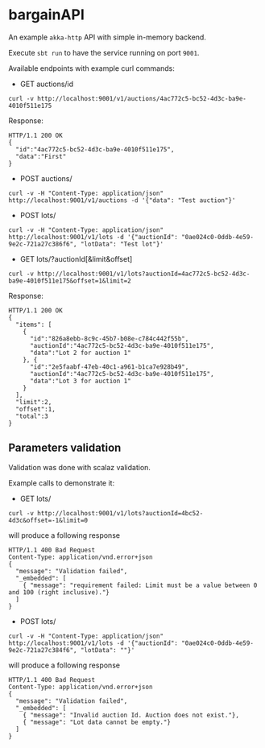 # bargainAPI

An example `akka-http` API with simple in-memory backend. 

Execute `sbt run` to have the service running on port `9001`.

Available endpoints with example curl commands:

- GET auctions/id
```
curl -v http://localhost:9001/v1/auctions/4ac772c5-bc52-4d3c-ba9e-4010f511e175
```
Response:
```
HTTP/1.1 200 OK
{
  "id":"4ac772c5-bc52-4d3c-ba9e-4010f511e175",
  "data":"First"
}
```

- POST auctions/
```
curl -v -H "Content-Type: application/json" http://localhost:9001/v1/auctions -d '{"data": "Test auction"}'
```

- POST lots/
```
curl -v -H "Content-Type: application/json" http://localhost:9001/v1/lots -d '{"auctionId": "0ae024c0-0ddb-4e59-9e2c-721a27c386f6", "lotData": "Test lot"}'
```

- GET lots/?auctionId[&limit&offset]
```
curl -v http://localhost:9001/v1/lots?auctionId=4ac772c5-bc52-4d3c-ba9e-4010f511e175&offset=1&limit=2
```

Response:
```
HTTP/1.1 200 OK
{
  "items": [
    {
      "id":"826a8ebb-8c9c-45b7-b08e-c784c442f55b",
      "auctionId":"4ac772c5-bc52-4d3c-ba9e-4010f511e175",
      "data":"Lot 2 for auction 1"
    }, {
      "id":"2e5faabf-47eb-40c1-a961-b1ca7e928b49",
      "auctionId":"4ac772c5-bc52-4d3c-ba9e-4010f511e175",
      "data":"Lot 3 for auction 1"
    }
  ],
  "limit":2,
  "offset":1,
  "total":3
}
```

## Parameters validation

Validation was done with scalaz validation. 

Example calls to demonstrate it:
- GET lots/
```
curl -v http://localhost:9001/v1/lots?auctionId=4bc52-4d3c&offset=-1&limit=0
```
will produce a following response
```
HTTP/1.1 400 Bad Request
Content-Type: application/vnd.error+json
{
  "message": "Validation failed",
  "_embedded": [
    { "message": "requirement failed: Limit must be a value between 0 and 100 (right inclusive)."}
  ]
}
```
- POST lots/
```
curl -v -H "Content-Type: application/json" http://localhost:9001/v1/lots -d '{"auctionId": "0ae024c0-0ddb-4e59-9e2c-721a27c384f6", "lotData": ""}'
```
will produce a following response
```
HTTP/1.1 400 Bad Request
Content-Type: application/vnd.error+json
{
  "message": "Validation failed",
  "_embedded": [
    { "message": "Invalid auction Id. Auction does not exist."},
    { "message": "Lot data cannot be empty."}
  ]
}
```